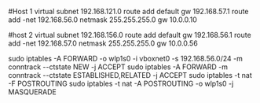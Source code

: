 

#Host 1
virtual subnet 192.168.121.0
route add default gw 192.168.57.1
route add -net 192.168.56.0 netmask 255.255.255.0 gw 10.0.0.10


#host 2
virtual subnet 192.168.156.0
route add default gw 192.168.56.1
route add -net 192.168.57.0 netmask 255.255.255.0 gw 10.0.0.56


sudo iptables -A FORWARD -o wlp1s0 -i vboxnet0 -s 192.168.56.0/24 -m conntrack --ctstate NEW -j ACCEPT
sudo iptables -A FORWARD -m conntrack --ctstate ESTABLISHED,RELATED -j ACCEPT
sudo iptables -t nat -F POSTROUTING
sudo iptables -t nat -A POSTROUTING -o wlp1s0 -j MASQUERADE
